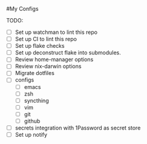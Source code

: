 #My Configs

TODO:
- [ ] Set up watchman to lint this repo
- [ ] Set up CI to lint this repo
- [ ] Set up flake checks
- [ ] Set up deconstruct flake into submodules.
- [ ] Review home-manager options
- [ ] Review nix-darwin options
- [ ] Migrate dotfiles
- [ ] configs
  - [ ] emacs
  - [ ] zsh
  - [ ] syncthing
  - [ ] vim
  - [ ] git
  - [ ] github
- [ ] secrets integration with 1Password as secret store
- [ ] Set up notify
